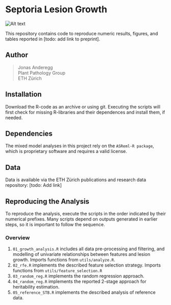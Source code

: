 # Septoria Lesion Growth

![Alt text](ProjectOverview.jpg)

This repository contains code to reproduce numeric results, figures, and tables reported in [todo: add link to preprint].

## Author


> Jonas Anderegg  
> Plant Pathology Group  
> ETH Zürich  

## Installation
Download the R-code as an archive or using git. Executing the scripts will first check for missing R-libraries and their dependences and install them, if needed. 

## Dependencies
The mixed model analyses in this project rely on the `ASReml-R package`, which is proprietary software and requires a valid license.

## Data
Data is available via the ETH Zürich publications and research data repository:
[todo: Add link]

## Reproducing the Analysis
To reproduce the analysis, execute the scripts in the order indicated by their numerical prefixes. Many scripts depend on outputs generated in earlier steps, so it is important to follow the sequence.

### Overview
1. `01_growth_analysis.R` includes all data pre-processing and filtering, and modelling of univariate relationships between features and lesion growth. Imports functions from `utils/analyze.R`.
2. `02_rfe.R` implements the described feature selection strategy. Imports functions from `utils/feature_selection.R`
3. `03_random_reg.R` implements the random regression approach. 
4. `04_random_reg.R` implements the reported 2-stage approach for heritability estimation.  
5. `05_reference_STB.R` implements the described analysis of reference data.  




